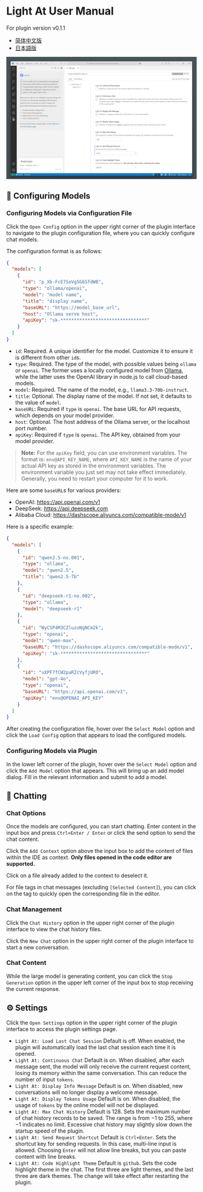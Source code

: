 # Light At User Manual

For plugin version v0.1.1

- [简体中文版](user-manual_zh-cn.md)
- [日本語版](user-manual_ja.md)

![](img/01.png)

## 📝 Configuring Models

### Configuring Models via Configuration File

Click the `Open Config` option in the upper right corner of the plugin interface to navigate to the plugin configuration file, where you can quickly configure chat models.

The configuration format is as follows:

```json
{
  "models": [
    {
      "id": "p_Xb-FcE7SeVgSG6SfdWB",
      "type": "ollama/openai",
      "model": "model name",
      "title": "display name",
      "baseURL": "https://model_base_url",
      "host": "Ollama serve host",
      "apiKey": "sk-********************************"
    }
  ]
}
```
- `id`: Required. A unique identifier for the model. Customize it to ensure it is different from other `id`s.
- `type`: Required. The type of the model, with possible values being `ollama` or `openai`. The former uses a locally configured model from [Ollama](https://github.com/ollama/ollama), while the latter uses the OpenAI library in node.js to call cloud-based models.
- `model`: Required. The name of the model, e.g., `llama3.3-70b-instruct`.
- `title`: Optional. The display name of the model. If not set, it defaults to the value of `model`.
- `baseURL`: Required if `type` is `openai`. The base URL for API requests, which depends on your model provider.
- `host`: Optional. The host address of the Ollama server, or the localhost port number.
- `apiKey`: Required if `type` is `openai`. The API key, obtained from your model provider.

> **Note:** For the `apiKey` field, you can use environment variables. The format is: `env@API_KEY_NAME`, where `API_KEY_NAME` is the name of your actual API key as stored in the environment variables. The environment variable you just set may not take effect immediately. Generally, you need to restart your computer for it to work.

Here are some `baseURL`s for various providers:
- OpenAI: https://api.openai.com/v1
- DeepSeek: https://api.deepseek.com
- Alibaba Cloud: https://dashscope.aliyuncs.com/compatible-mode/v1

Here is a specific example:

```json
{
  "models": [
    {
      "id": "qwen2.5-no.001",
      "type": "ollama",
      "model": "qwen2.5",
      "title": "qwen2.5-7b"
    },
    {
      "id": "deepseek-r1-no.002",
      "type": "ollama",
      "model": "deepseek-r1"
    },
    {
      "id": "WyCSP4M3CZluzoNgNCm2k",
      "type": "openai",
      "model": "qwen-max",
      "baseURL": "https://dashscope.aliyuncs.com/compatible-mode/v1",
      "apiKey": "sk-********************************"
    },
    {
      "id": "uXPF7fCW2paRZcVyfjURO",
      "model": "gpt-4o",
      "type": "openai",
      "baseURL": "https://api.openai.com/v1",
      "apiKey": "env@OPENAI_API_KEY"
    }
  ]
}
```

After creating the configuration file, hover over the `Select Model` option and click the `Load Config` option that appears to load the configured models.

### Configuring Models via Plugin

In the lower left corner of the plugin, hover over the `Select Model` option and click the `Add Model` option that appears. This will bring up an add model dialog. Fill in the relevant information and submit to add a model.

## 💬 Chatting

### Chat Options

Once the models are configured, you can start chatting. Enter content in the input box and press `Ctrl+Enter / Enter` or click the send option to send the chat content.

Click the `Add Context` option above the input box to add the content of files within the IDE as context. **Only files opened in the code editor are supported.**

Click on a file already added to the context to deselect it.

For file tags in chat messages (excluding `[Selected Content]`), you can click on the tag to quickly open the corresponding file in the editor.

### Chat Management

Click the `Chat History` option in the upper right corner of the plugin interface to view the chat history files.

Click the `New Chat` option in the upper right corner of the plugin interface to start a new conversation.

### Chat Content

While the large model is generating content, you can click the `Stop Generation` option in the upper left corner of the input box to stop receiving the current response.

## ⚙️ Settings

Click the `Open Settings` option in the upper right corner of the plugin interface to access the plugin settings page.

- `Light At: Load Last Chat Session` Default is off. When enabled, the plugin will automatically load the last chat session each time it is opened.
- `Light At: Continuous Chat` Default is on. When disabled, after each message sent, the model will only receive the current request content, losing its memory within the same conversation. This can reduce the number of input `tokens`.
- `Light At: Display Info Message` Default is on. When disabled, new conversations will no longer display a welcome message.
- `Light At: Display Tokens Usage` Default is on. When disabled, the usage of `tokens` by the online model will not be displayed.
- `Light At: Max Chat History` Default is $128$. Sets the maximum number of chat history records to be saved. The range is from $-1$ to $255$, where $-1$ indicates no limit. Excessive chat history may slightly slow down the startup speed of the plugin.
- `Light At: Send Request Shortcut` Default is `Ctrl+Enter`. Sets the shortcut key for sending requests. In this case, multi-line input is allowed. Choosing `Enter` will not allow line breaks, but you can paste content with line breaks.
- `Light At: Code Highlight Theme` Default is `github`. Sets the code highlight theme in the chat. The first three are light themes, and the last three are dark themes. The change will take effect after restarting the plugin.
